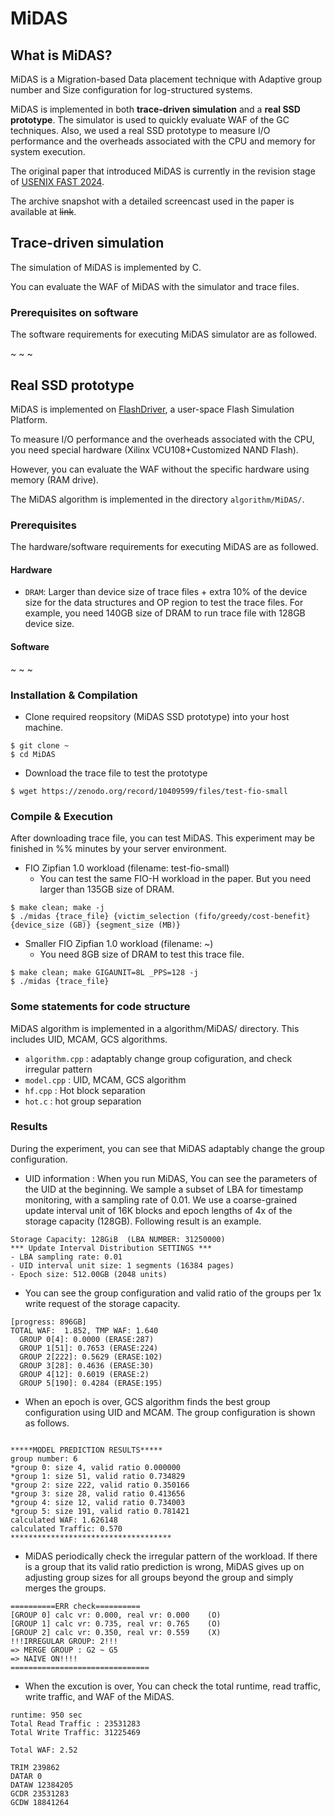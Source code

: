 # MiDAS


## What is MiDAS?
MiDAS is a Migration-based Data placement technique with Adaptive group number and Size configuration for log-structured systems.

MiDAS is implemented in both **trace-driven simulation** and a **real SSD prototype**. The simulator is used to quickly evaluate WAF of the GC techniques. Also, we used a real SSD prototype to measure I/O performance and the overheads associated with the CPU and memory for system execution.

The original paper that introduced MiDAS is currently in the revision stage of [USENIX FAST 2024](https://www.usenix.org/conference/fast24).

The archive snapshot with a detailed screencast used in the paper is available at ~~link~~.


## Trace-driven simulation
The simulation of MiDAS is implemented by C.

You can evaluate the WAF of MiDAS with the simulator and trace files.


### Prerequisites on software
The software requirements for executing MiDAS simulator are as followed.

~
~
~

## Real SSD prototype
MiDAS is implemented on [FlashDriver](https://github.com/dgist-datalab/FlashFTLDriver), a user-space Flash Simulation Platform.

To measure I/O performance and the overheads associated with the CPU, you need special hardware (Xilinx VCU108+Customized NAND Flash).

However, you can evaluate the WAF without the specific hardware using memory (RAM drive).

The MiDAS algorithm is implemented in the directory `algorithm/MiDAS/`.


### Prerequisites
The hardware/software requirements for executing MiDAS are as followed.


#### Hardware
* `DRAM`: Larger than device size of trace files + extra 10% of the device size for the data structures and OP region to test the trace files. For example, you need 140GB size of DRAM to run trace file with 128GB device size.


#### Software
~
~
~


### Installation & Compilation
* Clone required reopsitory (MiDAS SSD prototype) into your host machine.
```
$ git clone ~
$ cd MiDAS
```

* Download the trace file to test the prototype
```
$ wget https://zenodo.org/record/10409599/files/test-fio-small
```


### Compile & Execution
After downloading trace file, you can test MiDAS. This experiment may be finished in %% minutes by your server environment.

* FIO Zipfian 1.0 workload (filename: test-fio-small)
   * You can test the same FIO-H workload in the paper. But you need larger than 135GB size of DRAM.

```
$ make clean; make -j
$ ./midas {trace_file} {victim_selection (fifo/greedy/cost-benefit} {device_size (GB)} {segment_size (MB)}
```

* Smaller FIO Zipfian 1.0 workload (filename: ~)
   * You need 8GB size of DRAM to test this trace file.
```
$ make clean; make GIGAUNIT=8L _PPS=128 -j
$ ./midas {trace_file}
```


### Some statements for code structure
MiDAS algorithm is implemented in a algorithm/MiDAS/ directory.
This includes UID, MCAM, GCS algorithms.
- `algorithm.cpp`     : adaptably change group cofiguration, and check irregular pattern
- `model.cpp`     : UID, MCAM, GCS algorithm
- `hf.cpp`        : Hot block separation
- `hot.c`       : hot group separation


### Results
During the experiment, you can see that MiDAS adaptably change the group configuration.


* UID information : When you run MiDAS, You can see the parameters of the UID at the beginning.
We sample a subset of LBA for timestamp monitoring, with a sampling rate of 0.01.
We use a coarse-grained update interval unit of 16K blocks and epoch lengths of 4x of the storage capacity (128GB).
Following result is an example.

```
Storage Capacity: 128GiB  (LBA NUMBER: 31250000)
*** Update Interval Distribution SETTINGS ***
- LBA sampling rate: 0.01
- UID interval unit size: 1 segments (16384 pages)
- Epoch size: 512.00GB (2048 units)
```

* You can see the group configuration and valid ratio of the groups per 1x write request of the storage capacity.

```
[progress: 896GB]
TOTAL WAF:	1.852, TMP WAF:	1.640
  GROUP 0[4]: 0.0000 (ERASE:287)
  GROUP 1[51]: 0.7653 (ERASE:224)
  GROUP 2[222]: 0.5629 (ERASE:102)
  GROUP 3[28]: 0.4636 (ERASE:30)
  GROUP 4[12]: 0.6019 (ERASE:2)
  GROUP 5[190]: 0.4284 (ERASE:195)

```


* When an epoch is over, GCS algorithm finds the best group configuration using UID and MCAM. The group configuration is shown as follows.

```

*****MODEL PREDICTION RESULTS*****
group number: 6
*group 0: size 4, valid ratio 0.000000
*group 1: size 51, valid ratio 0.734829
*group 2: size 222, valid ratio 0.350166
*group 3: size 28, valid ratio 0.413656
*group 4: size 12, valid ratio 0.734003
*group 5: size 191, valid ratio 0.781421
calculated WAF: 1.626148
calculated Traffic: 0.570
************************************
```


* MiDAS periodically check the irregular pattern of the workload. If there is a group that its valid ratio prediction is wrong, MiDAS gives up on adjusting group sizes for all groups beyond the group and simply merges the groups.

```
==========ERR check==========
[GROUP 0] calc vr: 0.000, real vr: 0.000	(O)
[GROUP 1] calc vr: 0.735, real vr: 0.765	(O)
[GROUP 2] calc vr: 0.350, real vr: 0.559	(X)
!!!IRREGULAR GROUP: 2!!!
=> MERGE GROUP : G2 ~ G5
=> NAIVE ON!!!!
===============================
```


* When the excution is over, You can check the total runtime, read traffic, write traffic, and WAF of the MiDAS.
```
runtime: 950 sec
Total Read Traffic : 23531283
Total Write Traffic: 31225469

Total WAF: 2.52

TRIM 239862
DATAR 0
DATAW 12384205
GCDR 23531283
GCDW 18841264
```
